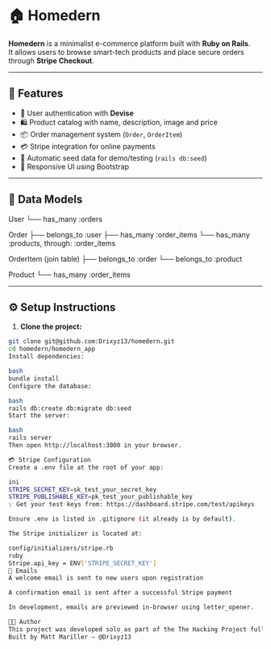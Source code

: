 # 🏠 Homedern

**Homedern** is a minimalist e-commerce platform built with **Ruby on Rails**.  
It allows users to browse smart-tech products and place secure orders through **Stripe Checkout**.

---

## 🚀 Features

- 🔐 User authentication with **Devise**
- 🛍️ Product catalog with name, description, image and price
- 📦 Order management system (`Order`, `OrderItem`)
- 💳 Stripe integration for online payments
- 🌱 Automatic seed data for demo/testing (`rails db:seed`)
- 📱 Responsive UI using Bootstrap

---

## 🧱 Data Models

User
└── has_many :orders

Order
├── belongs_to :user
├── has_many :order_items
└── has_many :products, through: :order_items

OrderItem (join table)
├── belongs_to :order
└── belongs_to :product

Product
└── has_many :order_items



---

## ⚙️ Setup Instructions

1. **Clone the project:**
```bash
git clone git@github.com:Drixyz13/homedern.git
cd homedern/homedern_app
Install dependencies:

bash
bundle install
Configure the database:

bash
rails db:create db:migrate db:seed
Start the server:

bash
rails server
Then open http://localhost:3000 in your browser.

💳 Stripe Configuration
Create a .env file at the root of your app:

ini
STRIPE_SECRET_KEY=sk_test_your_secret_key
STRIPE_PUBLISHABLE_KEY=pk_test_your_publishable_key
💡 Get your test keys from: https://dashboard.stripe.com/test/apikeys

Ensure .env is listed in .gitignore (it already is by default).

The Stripe initializer is located at:

config/initializers/stripe.rb
ruby
Stripe.api_key = ENV['STRIPE_SECRET_KEY']
📧 Emails
A welcome email is sent to new users upon registration

A confirmation email is sent after a successful Stripe payment

In development, emails are previewed in-browser using letter_opener.

👨‍💻 Author
This project was developed solo as part of the The Hacking Project full-stack bootcamp.
Built by Matt Mariller – @Drixyz13

